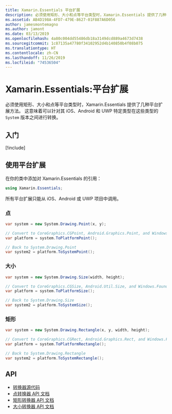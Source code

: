 ```yaml
---
title: Xamarin.Essentials 平台扩展
description: 必须使用矩形、大小和点等平台类型时，Xamarin.Essentials 提供了几种平台扩展方法。
ms.assetid: AB4D198A-4FD7-479E-8627-01F887A6D056
author: jamesmontemagno
ms.author: jamont
ms.date: 03/13/2019
ms.openlocfilehash: 4a80c004dd55486db18a3149dcd889a4673d7438
ms.sourcegitcommit: 1c87135a47780f34102952d4b140850b4f08b075
ms.translationtype: HT
ms.contentlocale: zh-CN
ms.lasthandoff: 11/26/2019
ms.locfileid: "74536504"
---
```

# <a name="xamarinessentials-platform-extensions"></a>Xamarin.Essentials:平台扩展

必须使用矩形、大小和点等平台类型时，Xamarin.Essentials 提供了几种平台扩展方法。 这意味着可以针对其 iOS、Android 和 UWP 特定类型在这些类型的 `System` 版本之间进行转换。 

## <a name="get-started"></a>入门

[!include[](~/essentials/includes/get-started.md)]

## <a name="using-platform-extensions"></a>使用平台扩展

在你的类中添加对 Xamarin.Essentials 的引用：

```csharp
using Xamarin.Essentials;
```

所有平台扩展只能从 iOS、Android 或 UWP 项目中调用。

### <a name="point"></a>点

```csharp
var system = new System.Drawing.Point(x, y);

// Convert to CoreGraphics.CGPoint, Android.Graphics.Point, and Windows.Foundation.Point
var platform = system.ToPlatformPoint();

// Back to System.Drawing.Point
var system2 = platform.ToSystemPoint();
```

### <a name="size"></a>大小

```csharp
var system = new System.Drawing.Size(width, height);

// Convert to CoreGraphics.CGSize, Android.Util.Size, and Windows.Foundation.Size
var platform = system.ToPlatformSize();

// Back to System.Drawing.Size
var system2 = platform.ToSystemSize();
```

### <a name="rectangle"></a>矩形

```csharp
var system = new System.Drawing.Rectangle(x, y, width, height);

// Convert to CoreGraphics.CGRect, Android.Graphics.Rect, and Windows.Foundation.Rect
var platform = system.ToPlatformRectangle();

// Back to System.Drawing.Rectangle
var system2 = platform.ToSystemRectangle();
```

## <a name="api"></a>API

- [转换器源代码](https://github.com/xamarin/Essentials/tree/master/Xamarin.Essentials/Types/PlatformExtensions)
- [点转换器 API 文档](xref:Xamarin.Essentials.PointExtensions)
- [矩形转换器 API 文档](xref:Xamarin.Essentials.RectangleExtensions)
- [大小转换器 API 文档](xref:Xamarin.Essentials.SizeExtensions)
